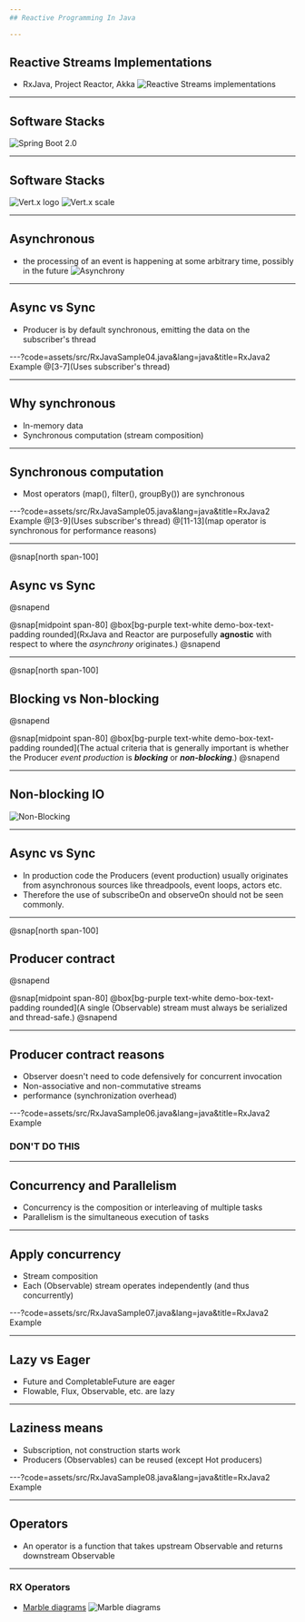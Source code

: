 ```yaml
---
## Reactive Programming In Java

---
```

## Reactive Streams Implementations
- RxJava, Project Reactor, Akka
![Reactive Streams implementations](assets/img/reactive_logos.png)

---
## Software Stacks
![Spring Boot 2.0](assets/img/spring_boot_2.0_reactor.png)

---
## Software Stacks
![Vert.x logo](assets/img/vertx_logo.png)
![Vert.x scale](assets/img/vertx_reactive.png)

---
## Asynchronous
- the processing of an event is happening at some arbitrary time, possibly in the future
![Asynchrony](assets/img/asyncrony.png)

---
## Async vs Sync
- Producer is by default synchronous, emitting the data on the subscriber's thread

---?code=assets/src/RxJavaSample04.java&lang=java&title=RxJava2 Example
@[3-7](Uses subscriber's thread)

---
## Why synchronous
- In-memory data
- Synchronous computation (stream composition)

---
## Synchronous computation
- Most operators (map(), filter(), groupBy()) are synchronous

---?code=assets/src/RxJavaSample05.java&lang=java&title=RxJava2 Example
@[3-9](Uses subscriber's thread)
@[11-13](map operator is synchronous for performance reasons)

---
@snap[north span-100]
## Async vs Sync
@snapend

@snap[midpoint span-80]
@box[bg-purple text-white demo-box-text-padding rounded](RxJava and Reactor are purposefully **agnostic** with respect to where the *asynchrony* originates.)
@snapend

---
@snap[north span-100]
## Blocking vs Non-blocking
@snapend

@snap[midpoint span-80]
@box[bg-purple text-white demo-box-text-padding rounded](The actual criteria that is generally important is whether the Producer *event production* is ***blocking*** or ***non-blocking***.)
@snapend

---
## Non-blocking IO
![Non-Blocking](assets/img/nonblocking_io.png)

---
## Async vs Sync
- In production code the Producers (event production) usually originates from asynchronous sources like threadpools, event loops, actors etc.
- Therefore the use of subscribeOn and observeOn should not be seen commonly.

---
@snap[north span-100]
## Producer contract
@snapend

@snap[midpoint span-80]
@box[bg-purple text-white demo-box-text-padding rounded](A single (Observable) stream must always be serialized and thread-safe.)
@snapend

---
## Producer contract reasons
- Observer doesn't need to code defensively for concurrent invocation
- Non-associative and non-commutative streams
- performance (synchronization overhead)

---?code=assets/src/RxJavaSample06.java&lang=java&title=RxJava2 Example
### DON'T DO THIS

---
## Concurrency and Parallelism
- Concurrency is the composition or interleaving of multiple tasks
- Parallelism is the simultaneous execution of tasks

---
## Apply concurrency
- Stream composition
- Each (Observable) stream operates independently (and thus concurrently)

---?code=assets/src/RxJavaSample07.java&lang=java&title=RxJava2 Example

---
## Lazy vs Eager
- Future and CompletableFuture are eager
- Flowable, Flux, Observable, etc. are lazy

---
## Laziness means
- Subscription, not construction starts work
- Producers (Observables) can be reused (except Hot producers)

---?code=assets/src/RxJavaSample08.java&lang=java&title=RxJava2 Example

---
## Operators
- An operator is a function that takes upstream Observable<T> and returns downstream Observable<R>

---
### RX Operators
- [Marble diagrams](https://rxmarbles.com)
![Marble diagrams](assets/img/flatmap_marblediagram.png)

